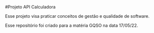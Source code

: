 #Projeto API Calculadora 

Esse projeto visa praticar conceitos de gestão e qualidade de software. 

Esse repositório foi criado para a matéria GQSO na data 17/05/22. 
